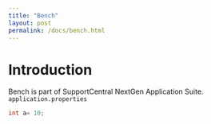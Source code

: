 ```yaml
---
title: "Bench"
layout: post
permalink: /docs/bench.html
---
```

# Introduction
Bench is part of SupportCentral NextGen Application Suite.
`application.properties`

```java
int a= 10;
```